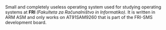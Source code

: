 Small and completely useless operating system used for studying operating systems at **FRI** _(Fakulteta za Računalništvo in Informatiko)_. It is written in ARM ASM and only works on AT91SAM9260 that is part of the FRI-SMS development board.